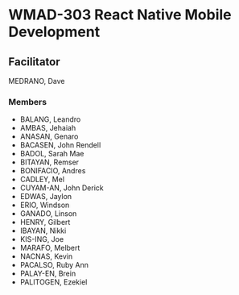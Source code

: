 # WMAD-303 React Native Mobile Development

## Facilitator
MEDRANO, Dave

### Members
- BALANG, Leandro
- AMBAS, Jehaiah
- ANASAN, Genaro
- BACASEN, John Rendell
- BADOL, Sarah Mae
- BITAYAN, Remser
- BONIFACIO, Andres
- CADLEY, Mel
- CUYAM-AN, John Derick
- EDWAS, Jaylon
- ERIO, Windson
- GANADO, Linson
- HENRY, Gilbert
- IBAYAN, Nikki
- KIS-ING, Joe
- MARAFO, Melbert
- NACNAS, Kevin
- PACALSO, Ruby Ann
- PALAY-EN, Brein
- PALITOGEN, Ezekiel
